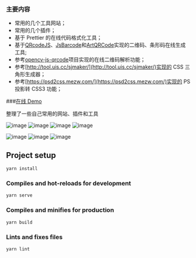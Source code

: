 ### 主要内容

- 常用的几个工具网站；
- 常用的几个插件；
- 基于 Prettier 的在线代码格式化工具；
- 基于[QRcodeJS](https://github.com/davidshimjs/qrcodejs)、[JsBarcode](https://github.com/lindell/JsBarcode)和[ArtQRCode](https://github.com/252860883/ArtQRCode)实现的二维码、条形码在线生成工具;
- 参考[opencv-js-qrcode](https://github.com/leidenglai/opencv-js-qrcode)项目实现的在线二维码解析功能；
- 参考[http://tool.uis.cc/sjmaker/](http://tool.uis.cc/sjmaker/)实现的 CSS 三角形生成器；
- 参考[https://psd2css.mezw.com/](https://psd2css.mezw.com/)实现的 PS 投影转 CSS3 功能；

###[在线 Demo](https://fee-ing.github.io/Fee-notes/#/)

整理了一些自己常用的网站、插件和工具

![image](https://github.com/Fee-ing/previewImages/blob/master/Fee-notes/1.png)
![image](https://github.com/Fee-ing/previewImages/blob/master/Fee-notes/2.png)
![image](https://github.com/Fee-ing/previewImages/blob/master/Fee-notes/3.png)
![image](https://github.com/Fee-ing/previewImages/blob/master/Fee-notes/4.png)

![image](https://github.com/Fee-ing/previewImages/blob/master/Fee-notes/5.png)
![image](https://github.com/Fee-ing/previewImages/blob/master/Fee-notes/6.png)
![image](https://github.com/Fee-ing/previewImages/blob/master/Fee-notes/7.png)

## Project setup

```
yarn install
```

### Compiles and hot-reloads for development

```
yarn serve
```

### Compiles and minifies for production

```
yarn build
```

### Lints and fixes files

```
yarn lint
```
